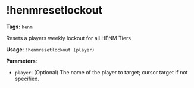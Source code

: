 # !henmresetlockout

**Tags:** `henm`

Resets a players weekly lockout for all HENM Tiers

**Usage**: `!henmresetlockout (player)`

**Parameters**:
- `player`: (Optional) The name of the player to target; cursor target if not specified.
